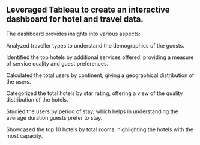 Leveraged Tableau to create an interactive dashboard for hotel and travel data.
-
The dashboard provides insights into various aspects:

Analyzed traveller types to understand the demographics of the guests.

Identified the top hotels by additional services offered, providing a measure of service quality and guest preferences.

Calculated the total users by continent, giving a geographical distribution of the users.

Categorized the total hotels by star rating, offering a view of the quality distribution of the hotels.

Studied the users by period of stay, which helps in understanding the average duration guests prefer to stay.

Showcased the top 10 hotels by total rooms, highlighting the hotels with the most capacity.
